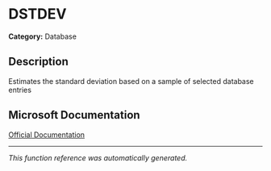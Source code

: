 # DSTDEV

**Category:** Database

## Description
Estimates the standard deviation based on a sample of selected database entries

## Microsoft Documentation
[Official Documentation](https://support.microsoft.com//en-us/office/dstdev-function-026b8c73-616d-4b5e-b072-241871c4ab96)

---
*This function reference was automatically generated.*
